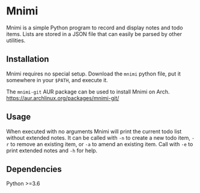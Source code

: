 # Mnimi

Mnimi is a simple Python program to record and display notes and todo items. Lists are stored in a JSON file that can easily be parsed by other utilities.

## Installation

Mnimi requires no special setup. Download the `mnimi` python file, put it somewhere in your `$PATH`, and execute it.

The `mnimi-git` AUR package can be used to install Mnimi on Arch.
https://aur.archlinux.org/packages/mnimi-git/

## Usage

When executed with no arguments Mnimi will print the current todo list without extended notes. It can be called with `-n` to create a new todo item, `-r` to remove an existing item, or `-a` to amend an existing item. Call with `-e` to print extended notes and `-h` for help.

## Dependencies

Python >=3.6
